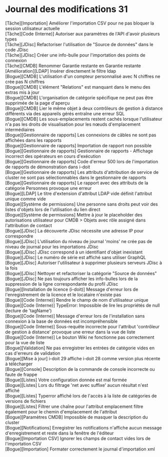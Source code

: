 # Journal des modifications 31 

[Tâche][Importation] Améliorer l'importation CSV pour ne pas bloquer la session utilisateur actuelle<br>
[Tâche][Code (Interne)] Autoriser aux paramètres de l'API d'avoir plusieurs types<br>
[Tâche][JDisc] Refactoriser l'utilisation de "Source de données" dans le code JDisc<br>
[Tâche][JDisc] Créer une info-bulle pour l'importation des points de connexion<br>
[Tâche][CMDB] Renommer Garantie restante en Garantie restante<br>
[Amélioration][LDAP] Insérer directement le filtre ldap<br>
[Bogue][CMDB] L'utilisation d'un compteur personnalisé avec N chiffres ne crée pas N chiffres<br>
[Bogue][CMDB] L'élément "Relations" est manquant dans le menu des extras mis à jour<br>
[Bogue][CMDB] L'organisation de catégorie spécifique ne peut pas être supprimée de la page d'aperçu<br>
[Bogue][CMDB] Lier le même objet à deux contrôleurs de gestion à distance différents via des appareils gérés entraîne une erreur SQL<br>
[Bogue][CMDB] Les sous-emplacements restent cachés lorsque l'utilisateur n'a pas les droits de visualisation pour les nœuds d'emplacement intermédiaires<br>
[Bogue][Gestionnaire de rapports] Les connexions de câbles ne sont pas affichées dans les rapports<br>
[Bogue][Gestionnaire de rapports] Importation de rapport non possible<br>
[Bogue][Gestionnaire de rapports] Gestionnaire de rapports - Affichage incorrect des opérateurs en cours d'exécution<br>
[Bogue][Gestionnaire de rapports] Code d'erreur 500 lors de l'importation de rapports de démonstration dans i-doit<br>
[Bogue][Gestionnaire de rapports] Les attributs d'attribution de service de cluster ne sont pas sélectionnables dans le gestionnaire de rapports<br>
[Bogue][Gestionnaire de rapports] Le rapport avec des attributs de la catégorie Personnes provoque une erreur<br>
[Bogue][LDAP] Le titre d'extension d'attribut LDAP vide définit l'attribut unique comme vide<br>
[Bogue][Système de permissions] Une personne sans droits peut voir des listes d'objets lors de l'utilisation du lien direct<br>
[Bogue][Système de permissions] Mettre à jour le placeholder des autorisations utilisateur pour CMDB > Objets avec rôle assigné dans l'attribution de contact<br>
[Bogue][JDisc] La découverte JDisc nécessite une adresse IP pour correspondre<br>
[Bogue][JDisc] L'utilisation du niveau de journal 'moins' ne crée pas de niveau de journal pour les importations JDisc<br>
[Bogue][JDisc] JDisc correspond à un identifiant d'objet inexistant<br>
[Bogue][JDisc] Le numéro de série est affiché sans utiliser GraphQL<br>
[Bogue][JDisc] Autoriser l'utilisateur à supprimer plusieurs serveurs JDisc à la fois<br>
[Bogue][JDisc] Nettoyer et refactoriser la catégorie "Source de données"<br>
[Bogue][JDisc] Ne pas toujours afficher les info-bulles lors de la suppression de la ligne correspondante du profil JDisc<br>
[Bogue][Installation de licence (i-doit)] Message d'erreur lors de l'enregistrement de la licence et le locataire n'existe pas<br>
[Bogue][Code (Interne)] Rendre le champ de nom d'utilisateur unique<br>
[Bogue][Code (Interne)] TypeError: Impossible de lire les propriétés de null (lecture de 'tagName')<br>
[Bogue][Code (Interne)] Message d'erreur lors de l'installation sans connexion à la base de données est incompréhensible<br>
[Bogue][Code (Interne)] Sous-requête incorrecte pour l'attribut 'contrôleur de gestion à distance' provoque une erreur dans la vue de liste<br>
[Bogue][Code (Interne)] Le bouton Wiki ne fonctionne pas correctement pour la vue de liste<br>
[Bogue][Validation] Ne pas enregistrer les entrées de catégorie vides en cas d'erreurs de validation<br>
[Bogue][Mise à jour] i-doit 29 affiche i-doit 28 comme version plus récente à télécharger<br>
[Bogue][Console] Description de la commande de console incorrecte ou faute de frappe<br>
[Bogue][Listes] Votre configuration donnée est mal formée<br>
[Bogue][Listes] Lors du filtrage 'net avec suffixe' aucun résultat n'est affiché<br>
[Bogue][Listes] Typerror affiché lors de l'accès à la liste de catégories de versions de fichiers<br>
[Bogue][Listes] Filtrer une chaîne pour l'attribut emplacement filtre également pour le chemin d'emplacement de l'attribut<br>
[Bogue][Paramètres CMDB] Impossible de masquer la description du cluster<br>
[Bogue][Notifications] Enregistrer les notifications n'affiche aucun message d'enregistrement et reste dans la fenêtre de l'éditeur<br>
[Bogue][Importation CSV] Ignorer les champs de contact vides lors de l'importation CSV<br>
[Bogue][Importation] Formater correctement le journal d'importation xml<br>

